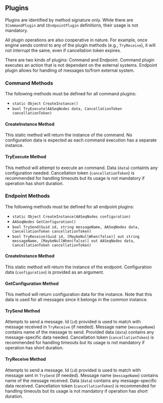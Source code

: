 ## Plugins

Plugins are identified by method signature only.
While there are `ICommandPlugin` and `IEndpointPlugin` definitions, their usage is not mandatory.

All plugin operations are also cooperative in nature.
For example, once engine sends control to any of the plugin methods (e.g., `TryReceive`), it will not interrupt the same, even if cancellation token expires.

There are two kinds of plugins: Command and Endpoint.
Command plugin executes an action that is not dependant on the external systems.
Endpoint plugin allows for handling of messages to/from external system.


### Command Methods

The following methods must be defined for all command plugins:
* `static Object CreateInstance()`
* `bool TryExecute(AASeqNodes data, CancellationToken cancellationToken)`


#### CreateInstance Method

This static method will return the instance of the command.
No configuration data is expected as each command execution has a separate instance.


#### TryExecute Method

This method will attempt to execute an command.
Data (`data`) containts any configuration needed.
Cancellation token (`cancellationToken`) is recommended for handling timeouts but its usage is not mandatory if operation has short duration.


### Endpoint Methods

The following methods must be defined for all endpoint plugins:
* `static Object CreateInstance(AASeqNodes configuration)`
* `AASeqNodes GetConfiguration()`
* `bool TrySend(Guid id, string messageName, AASeqNodes data, CancellationToken cancellationToken)`
* `bool TryReceive(Guid id, [MaybeNullWhen(false)] out string messageName, [MaybeNullWhen(false)] out AASeqNodes data, CancellationToken cancellationToken)`


#### CreateInstance Method

This static method will return the instance of the endpoint.
Configuration data (`configuration`) is provided as an argument.


#### GetConfiguration Method

This method will return configuration data for the instance.
Note that this data is used for all messages since it belongs in the common instance.


#### TrySend Method

Attempts to send a message.
Id (`id`) provided is used to match with message received in `TryReceive` (if needed).
Message name (`messageName`) contains name of the message to send.
Provided data (`data`) contains any message-specific data needed.
Cancellation token (`cancellationToken`) is recommended for handling timeouts but its usage is not mandatory if operation has short duration.


#### TryReceive Method

Attempts to send a message.
Id (`id`) provided is used to match with message sent in `TrySend` (if needed).
Message name (`messageName`) contains name of the message received.
Data (`data`) contains any message-specific data received.
Cancellation token (`cancellationToken`) is recommended for handling timeouts but its usage is not mandatory if operation has short duration.
